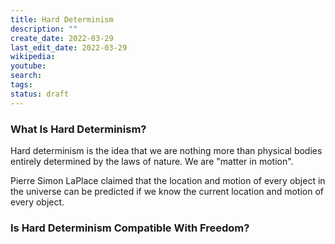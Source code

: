 ```yaml
---
title: Hard Determinism
description: ""
create_date: 2022-03-29
last_edit_date: 2022-03-29
wikipedia: 
youtube: 
search: 
tags:
status: draft
---
```

### What Is Hard Determinism?
Hard determinism is the idea that we are nothing more than physical bodies entirely determined by the laws of nature.  We are "matter in motion".

Pierre Simon LaPlace claimed that the location and motion of every object in the universe can be predicted if we know the current location and motion of every object.

### Is Hard Determinism Compatible With Freedom?
